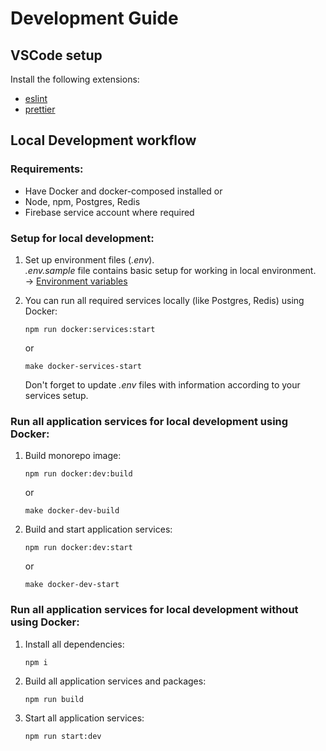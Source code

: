 # Development Guide

## VSCode setup

Install the following extensions:

- [eslint](https://marketplace.visualstudio.com/items?itemName=dbaeumer.vscode-eslint)
- [prettier](https://marketplace.visualstudio.com/items?itemName=esbenp.prettier-vscode)

## Local Development workflow

### Requirements:

- Have Docker and docker-composed installed or
- Node, npm, Postgres, Redis
- Firebase service account where required

### Setup for local development:

1. Set up environment files (_.env_).</br>
   _.env.sample_ file contains basic setup for working in local environment.</br>
   -> [Environment variables](./ENV_VARIABLES.md)

2. You can run all required services locally (like Postgres, Redis) using Docker:

   ```
   npm run docker:services:start
   ```

   or

   ```
   make docker-services-start
   ```

   Don't forget to update _.env_ files with information according to your services setup.

### Run all application services for local development using Docker:

1. Build monorepo image:

   ```
   npm run docker:dev:build
   ```

   or

   ```
   make docker-dev-build
   ```

2. Build and start application services:

   ```
   npm run docker:dev:start
   ```

   or

   ```
   make docker-dev-start
   ```

### Run all application services for local development without using Docker:

1. Install all dependencies:

   ```
   npm i
   ```

2. Build all application services and packages:

   ```
   npm run build
   ```

3. Start all application services:

   ```
   npm run start:dev
   ```
